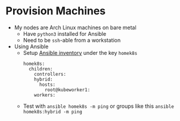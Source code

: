 # Provision Machines

- My nodes are Arch Linux machines on bare metal
  - Have `python3` installed for Ansible
  - Need to be `ssh`-able from a workstation
- Using Ansible
  - Setup [Ansible inventory][ainv] under the key `homek8s`
    ```
    homek8s:
      children:
        controllers:
        hybrid:
          hosts:
            root@kubeworker1:
        workers:
    ```
  - Test with `ansible homek8s -m ping` or groups like this `ansible homek8s:hybrid -m ping`

[ainv]: https://docs.ansible.com/ansible/latest/user_guide/intro_getting_started.html#selecting-machines-from-inventory
